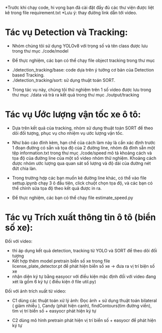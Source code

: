 *Trước khi chạy code, hi vọng bạn đã cài đặt đầy đủ các thư viện được liệt kê trong file requirement.txt
*Lưu ý: thay đường link dẫn tới video.

# Tác vụ Detection và Tracking:
- Nhóm chúng tôi sử dụng YOLOv8 với trọng số và tên class được lưu trong thư mục ./code/model

- Để thực nghiệm, các bạn có thể chạy file object tracking trong thư mục
+ ./detection_tracking/base: code dựa trên ý tưởng cơ bản của Detection based Tracking.
+ ./detection_tracking/sort: sử dụng thuật toán SORT.

- Trong tác vụ này, chúng tôi thử nghiệm trên 1 số video được lưu trong thư mục ./data và trả ra kết quả trong thư mục ./output/tracking

# Tác vụ Ước lượng vận tốc xe ô tô:
- Dựa trên kết quả của tracking, nhóm sử dụng thuật toán SORT để theo dõi đối tượng, phục vụ cho nhiệm vụ ước lượng vận tốc.

- Như báo cáo đính kèm, hạn chế của cách làm này là cần xác định trước 1 đoạn đường có sẵn và tọa độ của 2 đường line, nhóm đã đính sẵn một tệp information.txt trong thư mục ./code/speed mô tả khoảng cách và tọa độ của đường line của một số video nhóm thử nghiệm. Khoảng cách được nhóm ước lượng qua quan sát số lượng và độ dài của đường nét đứt chia làn.

- Trong trường hợp các bạn muốn kẻ đường line khác, có thể vào file settup.ipynb chạy 3 ô đầu tiên, click chuột chọn tọa độ, và các bạn có thể chỉnh sửa tọa độ theo kết quả được in ra.

- Để thực nghiệm, các bạn có thể chạy file estimate_speed.py

# Tác vụ Trích xuất thông tin ô tô (biển số xe):
Đối với video: 
- thì áp dụng kết quả detection, tracking từ YOLO và SORT để theo dõi đối tượng 
- Kết hợp thêm model pretrain biển số xe trong file license_plate_detector.pt để phát hiện biển số xe -> đưa ra vị trí biện số xe
- nhận diện ký tự bằng easyocr với điều kiện mặc định đối với video đang xét là gồm 6 ký tự ( điều kiện ở file util.py)

Đối với ảnh trích xuất từ video:
- C1 dùng các thuật toán xử lý ảnh:
Đọc ảnh  + sử dụng thuật toán bilateral ( giảm nhiễu ), Candy (phát hiện cạnh), findContours(tìm đường viền), tìm vị trí biển số + easyocr phát hiện ký tự

- C2 dùng mô hình pretrain phát hiện vị trí biển số + easyocr để phát hiện ký tự